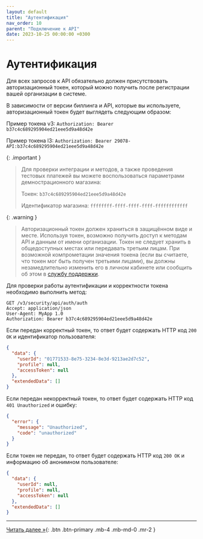 ```yaml
---
layout: default
title: "Аутентификация"
nav_order: 10
parent: "Подключение к API"
date: 2023-10-25 00:00:00 +0300
---
```


# Аутентификация

Для всех запросов к API обязательно должен присутствовать авторизационный токен, который можно получить после регистрации вашей организации в системе.

В зависимости от версии биллинга и API, которые вы используете, авторизационный токен будет выглядеть следующим образом:

Пример токена v3: `Authorization: Bearer b37c4c689295904ed21eee5d9a48d42e` 

Пример токена l3: `Authorization: Bearer 29078-API:b37c4c689295904ed21eee5d9a48d42e` 

{: .important }
> Для проверки интеграции и методов, а также проведения тестовых платежей вы можете воспользоваться параметрами демнострационного магазина:
>
> Токен: `b37c4c689295904ed21eee5d9a48d42e`
> 
> Идентификатор магазина: `ffffffff-ffff-ffff-ffff-ffffffffffff`

{: .warning }
> Авторизационный токен должен храниться в защищённом виде и месте. Используя токен, возможно получить доступ к методам API и данным от имени организации.
Токен не следует хранить в общедоступных местах или передавать третьим лицам. При возможной компрометации значения токена (если вы считаете, что токен мог быть получен третьими лицами),
вы должны незамедлительно изменить его в личном кабинете или сообщить об этом в [службу поддержки](https://www.invoicebox.ru/ru/contacts/feedback.html). 

Для проверки работы аутентификации и корректности токена необходимо выполнить метод:
```
GET /v3/security/api/auth/auth
Accept: application/json
User-Agent: MyApp 1.0
Authorization: Bearer b37c4c689295904ed21eee5d9a48d42e
```

Если передан корректный токен, то ответ будет содержать HTTP код `200 OK` и идентификатор пользователя:
```json
{
  "data": {
    "userId": "01771533-8e75-3234-8e3d-9213ae2d7c52",
    "profile": null,
    "accessToken": null
  },
  "extendedData": []
}
```

Если передан некорректный токен, то ответ будет содержать HTTP код `401 Unauthorized` и ошибку:
```json
{
  "error": {
    "message": "Unauthorized",
    "code": "unauthorized"
  }
}
```

Если токен не передан, то ответ будет содержать HTTP код `200 OK` и информацию об анонимном пользователе:
```json
{
  "data": {
    "userId": null,
    "profile": null,
    "accessToken": null
  },
  "extendedData": []
}
```


---
[Читать далее &raquo;](/docs/api/filters){: .btn .btn-primary .mb-4 .mb-md-0 .mr-2 }

